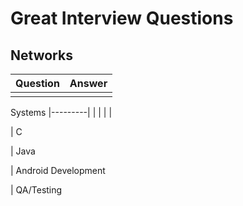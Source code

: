 # Great Interview Questions

## Networks 

| Question      | Answer      |
|---------------|-------------|
|               |             |

Systems
|---------|
| |
| |

| C

| Java

| Android Development

| QA/Testing

